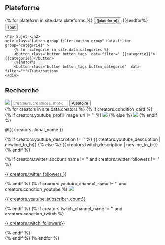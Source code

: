 
<script src="https://kit.fontawesome.com/72c07d4b2a.js" crossorigin="anonymous"></script>

  <div class='filters'>
    <h2> Plateforme </h2>
    <div class="button-group filter-button-group" data-filter-group='plateform'>
        {% for plateform in site.data.plateforms %}
        <button class='button button_tags' data-filter=".{{plateform}}">{{plateform}}</button>
        {%endfor%}
        <button class='button button_tags button_plateform'  data-filter="">Tout</button>
    </div>

    <h2> Sujet </h2>
    <div class="button-group filter-button-group" data-filter-group='categories' >
        {% for categorie in site.data.categories %}
        <button class='button button_tags' data-filter=".{{categorie}}">{{categorie}}</button>
        {%endfor%}
        <button class='button button_tags button_categorie'  data-filter="*">Tout</button>
    </div>
  </div>

  <h2> Recherche </h2>

  <div class="search">
    <img class="search-icon" src="assets/images/followers.svg"/>
    <input type="search" class="quicksearch" placeholder="Créateurs, créatrices, mot-clé.." name="search" id='search' />
    <button class='button button_tags' onclick="shuffleCard()" >Aléatoire</button>
  </div>



<div class="grid ">
  <div class="grid-sizer"></div>
        {% for creators in site.data.creators %}
				{% if creators.condition_card %}
            <div class="card {{creators.categories}} {{creators.plateforms}}">
                <div class='title'>
                    {% if creators.youtube_profil_image_url != '' %}
                    <img src='{{creators.youtube_profil_image_url}}'  class="rounded profil-image" />
                    {% else %}
                    <img src='{{creators.twitch_profil_image_url}}'  class="rounded profil-image" />
                    {% endif %}
                    <p class="global_name {{ creators.global_name }} ">  @{{ creators.global_name }} </p>
                    <span></span>
                </div>
                <!--div class="categories">
                  <p class="category">
                    #Python
                  </p>
                  <p class="category">
                    #IA
                  </p>
                </div-->
                <p class="description ">
									{% if creators.youtube_description != '' %}
                    {{ creators.youtube_description | newline_to_br}}
									{% else %}
									  {{ creators.twitch_description |  newline_to_br}}
									{% endif %}
                </p>
                <div class="social-networks">
                  {% if  creators.twitter_account_name   != '' and creators.twitter_followers != '' %}
                  <a class="button-twitter info" href='https://twitter.com/@{{ creators.screen_name| markdownify | strip_html}}' target="_blank">
                    <i class="fab fa-twitter"></i>
                    <p class="follower-counter">{{ creators.twitter_followers }}</p>
                  </a>
                  {% endif %}
                  {% if creators.youtube_channel_name  != ''  and	creators.condition_youtube	%}
                  <a class='button-youtube info' href='https://youtube.com/channel/{{ creators.youtube_channel_id | markdownify | strip_html }}' target="_blank">
                      <img src="assets/images/youtube.svg"/>
                      <p class="follower-counter" >{{ creators.youtube_subscriber_count}}</p>
                  </a>
                  {% endif %}     
                  {%  if   creators.twitch_channel_name  != '' and creators.condition_twitch  %}
                  <a class='button-twitch info' href='https://twitch.com/{{ creators.twitch_channel_name | markdownify | strip_html }}' target="_blank">
                    <i class="fab fa-twitch"></i>
                    <p class="follower-counter"> {{ creators.twitch_followers}}</p>
                  </a>
                  {% endif  %}
                </div>
                <!--div class="votes-container">
                  <p class="votes-count">345 votes</p>
                  <div>
                    <span class="thumb" vote="true">
                      <img src="assets/images/thumb.svg"/>
                    </span>
                    <span class="thumb" vote="false">
                      <img class="down" src="assets/images/thumb.svg"/>
                    </span>
                  </div>
                </div-->         
        </div>
				{% endif %}
        {% endfor %}
</div>
<div id="display-card-container" hidden>
 
</div>
<script src="https://code.jquery.com/jquery-3.1.0.min.js" integrity="sha256-cCueBR6CsyA4/9szpPfrX3s49M9vUU5BgtiJj06wt/s=" crossorigin="anonymous"></script>
<script src="https://unpkg.com/isotope-layout@3.0/dist/isotope.pkgd.js"></script>
<script src="/assets/js/script.js"></script>
<script src='/assets/js/filterAndSearch.js'></script>
